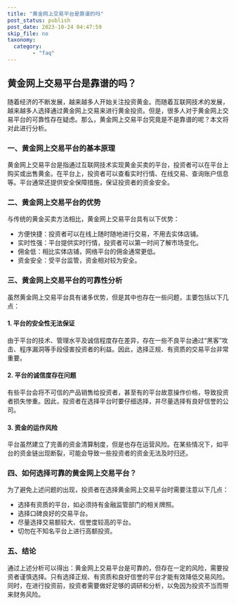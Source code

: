 ```yaml
---
title: "黄金网上交易平台是靠谱的吗"
post_status: publish
post_date: 2023-10-24 04:47:59
skip_file: no
taxonomy:
  category:
        - "faq"
---
```


## 黄金网上交易平台是靠谱的吗？

随着经济的不断发展，越来越多人开始关注投资黄金。而随着互联网技术的发展，越来越多人选择通过黄金网上交易来进行黄金投资。但是，很多人对于黄金网上交易平台的可靠性存在疑虑。那么，黄金网上交易平台究竟是不是靠谱的呢？本文将对此进行分析。

### 一、黄金网上交易平台的基本原理

黄金网上交易平台是指通过互联网技术实现黄金买卖的平台，投资者可以在平台上购买或出售黄金。在平台上，投资者可以查看实时行情、在线交易、查询账户信息等。平台通常还提供安全保障措施，保证投资者的资金安全。

### 二、黄金网上交易平台的优势

与传统的黄金买卖方法相比，黄金网上交易平台具有以下优势：

- 方便快捷：投资者可以在线上随时随地进行交易，不用去实体店铺。
- 实时性强：平台提供实时行情，投资者可以第一时间了解市场变化。
- 佣金低：相比实体店铺，网络平台的佣金通常更低。
- 资金安全：受平台监管，资金相对较为安全。

### 三、黄金网上交易平台的可靠性分析

虽然黄金网上交易平台具有诸多优势，但是其中也存在一些问题，主要包括以下几点：

#### 1. 平台的安全性无法保证

由于平台的技术、管理水平及诚信程度存在差异，存在一些不良平台通过“黑客”攻击、程序漏洞等手段侵害投资者的利益。因此，选择正规、有资质的交易平台非常重要。

#### 2. 平台的诚信度存在问题

有些平台会将不可信的产品销售给投资者，甚至有的平台故意操作价格，导致投资者损失惨重。因此，投资者在选择平台时要仔细选择，并尽量选择有良好信誉的公司。

#### 3. 资金的运作风险

平台虽然建立了完善的资金清算制度，但是也存在运营风险。在某些情况下，如平台的资金链出现断裂，可能会导致一些投资者的资金无法及时归还。

### 四、如何选择可靠的黄金网上交易平台？

为了避免上述问题的出现，投资者在选择黄金网上交易平台时需要注意以下几点：

- 选择有资质的平台，如必须持有金融监管部门的相关牌照。
- 选择口碑良好的交易平台。
- 尽量选择交易额较大、信誉度较高的平台。
- 切勿在不知名平台上进行高额投资。

### 五、结论

通过上述分析可以得出：黄金网上交易平台是可靠的，但存在一定的风险，需要投资者谨慎选择。只有选择正规、有资质和良好信誉的平台才能有效降低交易风险。同时，在进行投资前，投资者需要做好足够的调研和分析，以免因为投资不当而带来财务风险。
